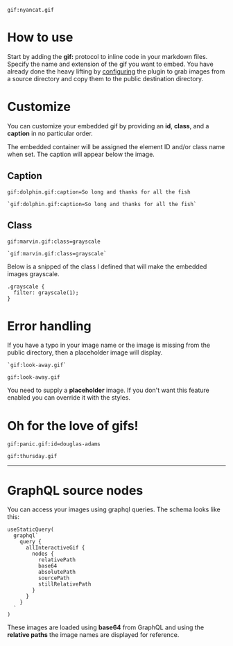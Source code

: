 `gif:nyancat.gif`

<div class="reading">

# How to use

Start by adding the **gif:** protocol to inline code in your markdown files.
Specify the name and extension of the gif you want to embed.
You have already done the heavy lifting by [configuring](https://github.com/cbillowes/gatsby-remark-interactive-gifs)
the plugin to grab images from a source directory and copy them to the public destination directory.

# Customize

You can customize your embedded gif by providing an **id**, **class**, and a **caption**
in no particular order.

The embedded container will be assigned the element ID and/or class name when set.
The caption will appear below the image.

## Caption

`gif:dolphin.gif:caption=So long and thanks for all the fish`

```
`gif:dolphin.gif:caption=So long and thanks for all the fish`
```

## Class

`gif:marvin.gif:class=grayscale`

```
`gif:marvin.gif:class=grayscale`
```

Below is a snipped of the class I defined that will make the embedded images grayscale.
```
.grayscale {
  filter: grayscale(1);
}
```

# Error handling

If you have a typo in your image name or the image is missing from the public directory, then a placeholder image will display.

```
`gif:look-away.gif`
```

`gif:look-away.gif`

You need to supply a **placeholder** image. If you don't want this feature enabled you can override it with
the styles.

# Oh for the love of gifs!

`gif:panic.gif:id=douglas-adams`

`gif:thursday.gif`

---

# GraphQL source nodes

You can access your images using graphql queries.
The schema looks like this:

```
useStaticQuery(
  graphql`
    query {
      allInteractiveGif {
        nodes {
          relativePath
          base64
          absolutePath
          sourcePath
          stillRelativePath
        }
      }
    }
  `
)
```

These images are loaded using **base64** from GraphQL and using the **relative paths** the image names are displayed for reference.


</div>
